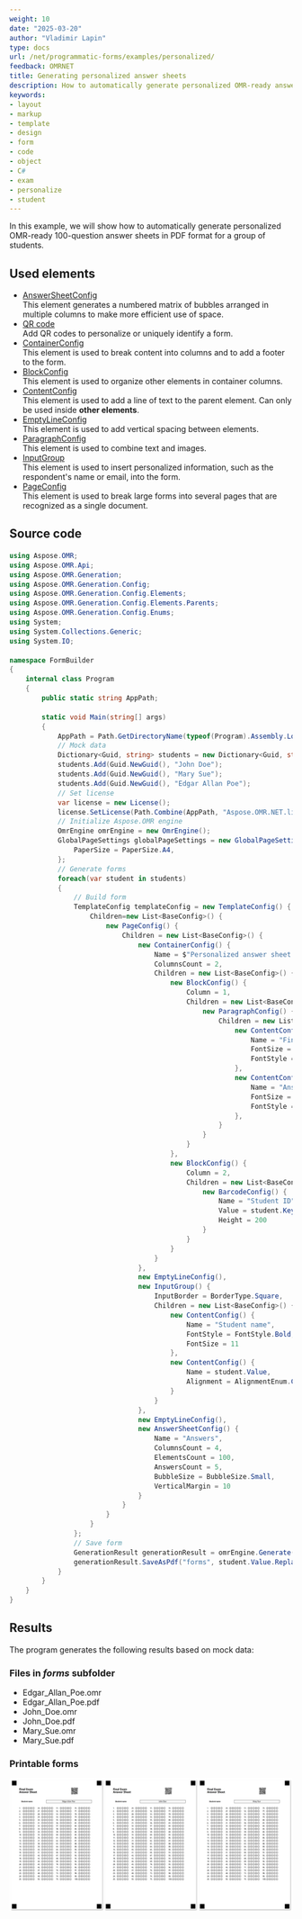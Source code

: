 ```yaml
---
weight: 10
date: "2025-03-20"
author: "Vladimir Lapin"
type: docs
url: /net/programmatic-forms/examples/personalized/
feedback: OMRNET
title: Generating personalized answer sheets
description: How to automatically generate personalized OMR-ready answer sheets for a group of students.
keywords:
- layout
- markup
- template
- design
- form
- code
- object
- C#
- exam
- personalize
- student
---
```


In this example, we will show how to automatically generate personalized OMR-ready 100-question answer sheets in PDF format for a group of students.

## Used elements

- [AnswerSheetConfig](/omr/net/programmatic-forms/answersheetconfig/)  
  This element generates a numbered matrix of bubbles arranged in multiple columns to make more efficient use of space.
- [QR code](/omr/net/programmatic-forms/elements-barcode/)  
  Add QR codes to personalize or uniquely identify a form.
- [ContainerConfig](/omr/net/programmatic-forms/containerconfig/)  
  This element is used to break content into columns and to add a footer to the form.
- [BlockConfig](/omr/net/programmatic-forms/blockconfig/)  
  This element is used to organize other elements in container columns.
- [ContentConfig](/omr/net/programmatic-forms/contentconfig/)  
  This element is used to add a line of text to the parent element. Can only be used inside **other elements**.
- [EmptyLineConfig](/omr/net/programmatic-forms/emptylineconfig/)  
  This element is used to add vertical spacing between elements.
- [ParagraphConfig](/omr/net/programmatic-forms/paragraphconfig/)  
  This element is used to combine text and images.
- [InputGroup](/omr/net/programmatic-forms/inputgroup/)  
  This element is used to insert personalized information, such as the respondent's name or email, into the form.
- [PageConfig](/omr/net/programmatic-forms/pageconfig/)  
  This element is used to break large forms into several pages that are recognized as a single document.

## Source code

```csharp
using Aspose.OMR;
using Aspose.OMR.Api;
using Aspose.OMR.Generation;
using Aspose.OMR.Generation.Config;
using Aspose.OMR.Generation.Config.Elements;
using Aspose.OMR.Generation.Config.Elements.Parents;
using Aspose.OMR.Generation.Config.Enums;
using System;
using System.Collections.Generic;
using System.IO;

namespace FormBuilder
{
	internal class Program
	{
		public static string AppPath;

		static void Main(string[] args)
		{
			AppPath = Path.GetDirectoryName(typeof(Program).Assembly.Location);
			// Mock data
			Dictionary<Guid, string> students = new Dictionary<Guid, string>();
			students.Add(Guid.NewGuid(), "John Doe");
			students.Add(Guid.NewGuid(), "Mary Sue");
			students.Add(Guid.NewGuid(), "Edgar Allan Poe");
			// Set license
			var license = new License();
			license.SetLicense(Path.Combine(AppPath, "Aspose.OMR.NET.lic"));
			// Initialize Aspose.OMR engine
			OmrEngine omrEngine = new OmrEngine();
			GlobalPageSettings globalPageSettings = new GlobalPageSettings() {
				PaperSize = PaperSize.A4,
			};
			// Generate forms
			foreach(var student in students)
			{
				// Build form
				TemplateConfig templateConfig = new TemplateConfig() {
					Children=new List<BaseConfig>() {
						new PageConfig() {
							Children = new List<BaseConfig>() {
								new ContainerConfig() {
									Name = $"Personalized answer sheet for {student.Value}",
									ColumnsCount = 2,
									Children = new List<BaseConfig>() {
										new BlockConfig() {
											Column = 1,
											Children = new List<BaseConfig>() {
												new ParagraphConfig() {
													Children = new List<BaseConfig>() {
														new ContentConfig() {
															Name = "Final Exam",
															FontSize = 18,
															FontStyle = FontStyle.Bold
														},
														new ContentConfig() {
															Name = "Answer Sheet",
															FontSize = 18,
															FontStyle = FontStyle.Bold
														},
													}
												}
											}
										},
										new BlockConfig() {
											Column = 2,
											Children = new List<BaseConfig>() {
												new BarcodeConfig() {
													Name = "Student ID",
													Value = student.Key.ToString(),
													Height = 200
												}
											}
										}
									}
								},
								new EmptyLineConfig(),
								new InputGroup() {
									InputBorder = BorderType.Square,
									Children = new List<BaseConfig>() {
										new ContentConfig() {
											Name = "Student name",
											FontStyle = FontStyle.Bold,
											FontSize = 11
										},
										new ContentConfig() {
											Name = student.Value,
											Alignment = AlignmentEnum.Center
										}
									}
								},
								new EmptyLineConfig(),
								new AnswerSheetConfig() {
									Name = "Answers",
									ColumnsCount = 4,
									ElementsCount = 100,
									AnswersCount = 5,
									BubbleSize = BubbleSize.Small,
									VerticalMargin = 10
								}
							}
						}
					}
				};
				// Save form
				GenerationResult generationResult = omrEngine.Generate(templateConfig, globalPageSettings);
				generationResult.SaveAsPdf("forms", student.Value.Replace(' ', '_'));
			}
		}
	}
}
```

## Results

The program generates the following results based on mock data:

### Files in _forms_ subfolder

- Edgar_Allan_Poe.omr
- Edgar_Allan_Poe.pdf
- John_Doe.omr
- John_Doe.pdf
- Mary_Sue.omr
- Mary_Sue.pdf

### Printable forms

![Generated printable forms](forms.png)

